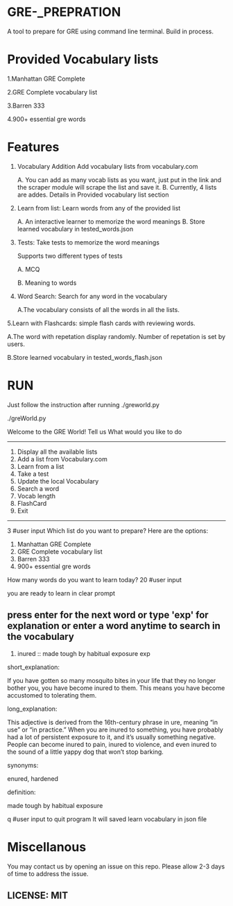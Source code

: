 # GRE-_PREPRATION
A tool to prepare for GRE using command line terminal. Build in process.

# Provided Vocabulary lists 

1.Manhattan GRE Complete

2.GRE Complete vocabulary list

3.Barren 333

4.900+ essential gre words

# Features

1. Vocabulary Addition Add vocabulary lists from vocabulary.com

     A. You can add as many vocab lists as you want, just put in the link and the scraper module will scrape the list and save it.
     B. Currently, 4 lists are addes. Details in Provided vocabulary list section
2. Learn from list: Learn words from any of the provided list

    A. An interactive learner to memorize the word meanings
    B. Store learned vocabulary in tested_words.json
3. Tests: Take tests to memorize the word meanings

   Supports two different types of tests
   
      A. MCQ
      
      B. Meaning to words
      
4. Word Search: Search for any word in the vocabulary

   A.The vocabulary consists of all the words in all the lists.
    
5.Learn with Flashcards: simple flash cards with reviewing words.

   A.The word with repetation display randomly. Number of repetation is set by users.
   
   B.Store learned vocabulary in tested_words_flash.json
   
# RUN

Just follow the instruction after running ./greworld.py

./greWorld.py

Welcome to the GRE World!
Tell us What would you like to do

------------------------------------
1. Display all the available lists
2. Add a list from Vocabulary.com
3. Learn from a list
4. Take a test
5. Update the local Vocabulary
6. Search a word
7. Vocab length
8. FlashCard
9. Exit
------------------------------------
3 #user input
Which list do you want to prepare? Here are the options:

1. Manhattan GRE Complete
2. GRE Complete vocabulary list
3. Barren 333
4. 900+ essential gre words

How many words do you want to learn today?
20 #user input

you are ready to learn in clear prompt

press enter for the next word or type 'exp' for explanation or enter a word anytime to search in the vocabulary
--------------------------------------------------------

1. inured  ::  made tough by habitual exposure
exp

short_explanation:

If you have gotten so many mosquito bites in your life that they no longer bother you, you have become inured to them. This means you have become accustomed to tolerating them.

long_explanation:

This adjective is derived from the 16th-century phrase in ure, meaning “in use” or “in practice.” When you are inured to something, you have probably had a lot of persistent exposure to it, and it’s usually something negative. People can become inured to pain, inured to violence, and even inured to the sound of a little yappy dog that won’t stop barking.

synonyms:

enured, hardened

definition:

made tough by habitual exposure

q #user input to quit program
 It will saved learn vocabulary in json file
 
# Miscellanous
You may contact us by opening an issue on this repo. Please allow 2-3 days of time to address the issue.
## LICENSE: MIT


   
